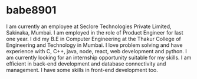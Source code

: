 # babe8901

I am currently an employee at Seclore Technologies Private Limited, Sakinaka, Mumbai. I am employed in the role of Product Engineer for last one year. I did my B.E in Computer Engineering at the Thakur College of Engineering and Technology in Mumbai. I love problem solving and have experience with C, C++, java, node, react, web development and python. I am currently looking for an internship opportunity suitable for my skills. I am efficient in back-end development and database connectivity and management. I have some skills in front-end development too.
